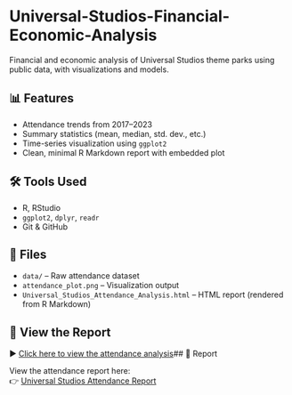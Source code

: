 # Universal-Studios-Financial-Economic-Analysis
Financial and economic analysis of Universal Studios theme parks using public data, with visualizations and models.

## 📊 Features
- Attendance trends from 2017–2023
- Summary statistics (mean, median, std. dev., etc.)
- Time-series visualization using `ggplot2`
- Clean, minimal R Markdown report with embedded plot

## 🛠 Tools Used
- R, RStudio
- `ggplot2`, `dplyr`, `readr`
- Git & GitHub

## 📁 Files
- `data/` – Raw attendance dataset
- `attendance_plot.png` – Visualization output
- `Universal_Studios_Attendance_Analysis.html` – HTML report (rendered from R Markdown)

## 🔗 View the Report
▶️ [Click here to view the attendance analysis](Universal_Studios_Attendance_Analysis.html)## 📄 Report

View the attendance report here:  
👉 [Universal Studios Attendance Report](Universal_Studios_Attendance_Analysis.html)
